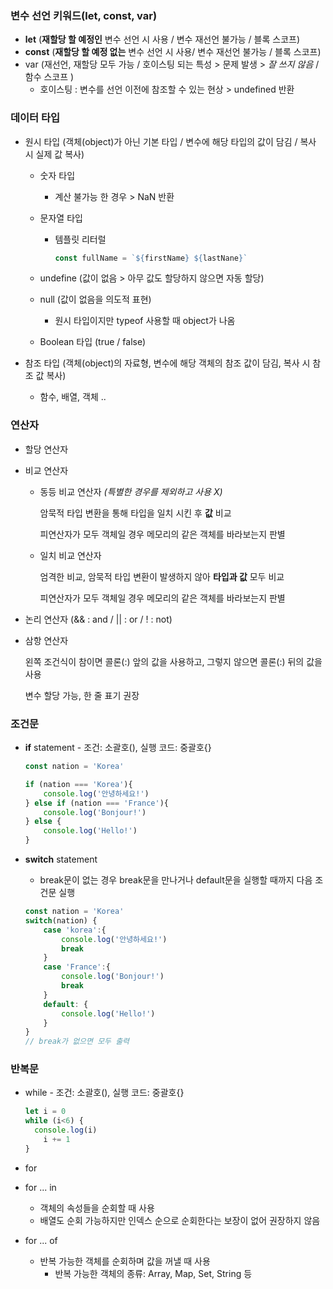### 변수 선언 키워드(let, const, var)

- **let** (**재할당 할 예정인** 변수 선언 시 사용 / 변수 재선언 불가능 / 블록 스코프)
- **const** (**재할당 할 예정 없는** 변수 선언 시 사용/ 변수 재선언 불가능 / 블록 스코프)
- var (재선언, 재할당 모두 가능 / 호이스팅 되는 특성 > 문제 발생 > *잘 쓰지 않음* / 함수 스코프 )
  - 호이스팅 : 변수를 선언 이전에 참조할 수 있는 현상 > undefined 반환



### 데이터 타입

- 원시 타입 (객체(object)가 아닌 기본 타입 / 변수에 해당 타입의 값이 담김 / 복사 시 실제 값 복사)

  - 숫자 타입

    - 계산 불가능 한 경우 > NaN 반환

  - 문자열 타입

    - 템플릿 리터럴

      ```javascript
      const fullName = `${firstName} ${lastNane}`
      ```

  - undefine (값이 없음 > 아무 값도 할당하지 않으면 자동 할당)

  - null (값이 없음을 의도적 표현)

    - 원시 타입이지만 typeof 사용할 때 object가 나옴

  - Boolean 타입 (true / false)

- 참조 타입 (객체(object)의 자료형, 변수에 해당 객체의 참조 값이 담김, 복사 시 참조 값 복사)

  - 함수, 배열, 객체 ..



### 연산자

- 할당 연산자

- 비교 연산자

  - 동등 비교 연산자 *(특별한 경우를 제외하고 사용 X)*

    암묵적 타입 변환을 통해 타입을 일치 시킨 후 **값** 비교

    피연산자가 모두 객체일 경우 메모리의 같은 객체를 바라보는지 판별

  - 일치 비교 연산자

    엄격한 비교, 암묵적 타입 변환이 발생하지 않아 **타입과 값** 모두 비교

    피연산자가 모두 객체일 경우 메모리의 같은 객체를 바라보는지 판별

- 논리 연산자 (&& : and / || : or / ! : not)

- 삼항 연산자

  왼쪽 조건식이 참이면 콜론(:) 앞의 값을 사용하고, 그렇지 않으면 콜론(:) 뒤의 값을 사용

  변수 할당 가능, 한 줄 표기 권장

  

### 조건문

- **if** statement - 조건: 소괄호(), 실행 코드: 중괄호{}

  ```javascript
  const nation = 'Korea'
  
  if (nation === 'Korea'){
      console.log('안녕하세요!')
  } else if (nation === 'France'){
      console.log('Bonjour!')
  } else {
      console.log('Hello!')
  }
  ```

- **switch** statement 

  - break문이 없는 경우 break문을 만나거나 default문을 실행할 때까지 다음 조건문 실행

  ```javascript
  const nation = 'Korea'
  switch(nation) {
      case 'korea':{
          console.log('안녕하세요!')
          break
      }
      case 'France':{
          console.log('Bonjour!')
          break
      }
      default: {
          console.log('Hello!')
      }
  }
  // break가 없으면 모두 출력
  ```

  

  

### 반복문

- while - 조건: 소괄호(), 실행 코드: 중괄호{}

  ```javascript
  let i = 0
  while (i<6) {
  	console.log(i)
      i += 1
  }
  ```

  

- for

- for ... in

  - 객체의 속성들을 순회할 때 사용
  - 배열도 순회 가능하지만 인덱스 순으로 순회한다는 보장이 없어 권장하지 않음

- for ... of

  - 반복 가능한 객체를 순회하며 값을 꺼낼 때 사용
    - 반복 가능한 객체의 종류: Array, Map, Set, String 등

  

